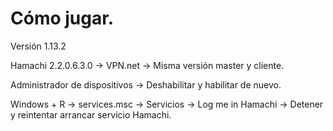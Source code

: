 # Cómo jugar.

Versión 1.13.2

Hamachi 2.2.0.6.3.0 -> VPN.net -> Misma versión master y cliente.

Administrador de dispositivos -> Deshabilitar y habilitar de nuevo.

Windows + R -> services.msc -> Servicios -> Log me in Hamachi -> Detener y reintentar arrancar servicio Hamachi.
